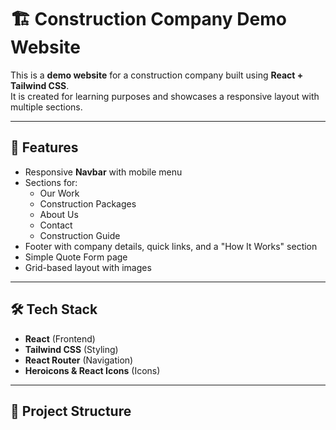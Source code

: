 # 🏗️ Construction Company Demo Website

This is a **demo website** for a construction company built using **React + Tailwind CSS**.  
It is created for learning purposes and showcases a responsive layout with multiple sections.

---

## 🚀 Features

- Responsive **Navbar** with mobile menu
- Sections for:
  - Our Work
  - Construction Packages
  - About Us
  - Contact
  - Construction Guide
- Footer with company details, quick links, and a "How It Works" section
- Simple Quote Form page
- Grid-based layout with images

---

## 🛠️ Tech Stack

- **React** (Frontend)
- **Tailwind CSS** (Styling)
- **React Router** (Navigation)
- **Heroicons & React Icons** (Icons)

---

## 📂 Project Structure


